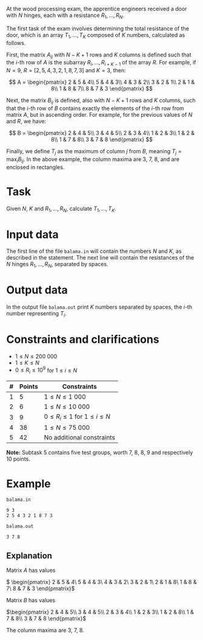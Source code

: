 
At the wood processing exam, the apprentice engineers received a door with $N$ hinges, each with a resistance $R_1, \dots, R_N$.

The first task of the exam involves determining the total resistance of the door, which is an array $T_1, \dots, T_K$ composed of $K$ numbers, calculated as follows.

First, the matrix $A_{ij}$ with $N - K + 1$ rows and $K$ columns is defined such that the $i$-th row of $A$ is the subarray $R_i , \dots, R_{i + K - 1}$ of the array $R$. For example, if $N = 9$, $R = [2, 5, 4, 3, 2, 1, 8, 7, 3]$ and $K = 3$, then:

$$
A = \begin{pmatrix}
2 & 5 & 4\\
5 & 4 & 3\\
4 & 3 & 2\\
3 & 2 & 1\\
2 & 1 & 8\\
1 & 8 & 7\\
8 & 7 & 3
\end{pmatrix}
$$

Next, the matrix $B_{ij}$ is defined, also with $N - K + 1$ rows and $K$ columns, such that the $i$-th row of $B$ contains exactly the elements of the $i$-th row from matrix $A$, but in ascending order. For example, for the previous values of $N$ and $R$, we have:

$$
B = \begin{pmatrix}
2 & 4 & 5\\
3 & 4 & 5\\
2 & 3 & 4\\
1 & 2 & 3\\
1 & 2 & 8\\
1 & 7 & 8\\
3 & 7 & 8
\end{pmatrix}
$$

Finally, we define $T_j$ as the maximum of column $j$ from $B$, meaning $T_j = \max_i B_{ij}$. In the above example, the column maxima are $3$, $7$, $8$, and are enclosed in rectangles.

# Task

Given $N$, $K$ and $R_1, \dots, R_N$, calculate $T_1, \dots, T_K$.

# Input data

The first line of the file `balama.in` will contain the numbers $N$ and $K$, as described in the statement. The next line will contain the resistances of the $N$ hinges $R_1, \dots, R_N$, separated by spaces.

# Output data

In the output file `balama.out` print $K$ numbers separated by spaces, the $i$-th number representing $T_i$.

# Constraints and clarifications

* $1 \leq N \leq 200\ 000$
* $1 \leq K \leq N$
* $0 \leq R_i \leq 10^9$ for $1 \leq i \leq N$

| # | Points | Constraints          |
| - | ------- | ------------------- |
| 1 | 5      | $1 \leq N \leq 1\ 000$ |
| 2 | 6      | $1 \leq N \leq 10\ 000$      |
| 3 | 9      | $0 \leq R_i \leq 1$ for $1 \leq i \leq N$      |
| 4 | 38      | $1 \leq N \leq 75\ 000$      |
| 5 | 42     | No additional constraints |

**Note:** Subtask 5 contains five test groups, worth $7$, $8$, $8$, $9$ and respectively $10$ points.


# Example

`balama.in`
```
9 3
2 5 4 3 2 1 8 7 3
```

`balama.out`
```
3 7 8
```

## Explanation

Matrix $A$ has values

$ \begin{pmatrix}
2 & 5 & 4\\
5 & 4 & 3\\
4 & 3 & 2\\
3 & 2 & 1\\
2 & 1 & 8\\
1 & 8 & 7\\
8 & 7 & 3
\end{pmatrix}$

Matrix $B$ has values

$\begin{pmatrix}
2 & 4 & 5\\
3 & 4 & 5\\
2 & 3 & 4\\
1 & 2 & 3\\
1 & 2 & 8\\
1 & 7 & 8\\
3 & 7 & 8
\end{pmatrix}$

The column maxima are $3$, $7$, $8$.
